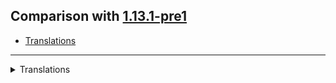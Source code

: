 ## Comparison with [1.13.1-pre1](https://github.com/PixiGeko/Minecraft-generated-data/tree/1.13.1-pre1)

- [Translations](#translations)

<hr/>
<details><summary>Translations</summary>
<details>
<summary>
Changes
</summary>

```
entity.minecraft.tropical_fish.predefined.3: Butterfly Ffish
```

</details>
</details>